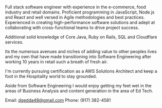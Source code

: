 Full stack software engineer with experience in the  e-commerce, food industry and retail domains.  Proficient programming in JavaScript, Node.js and React and well versed in Agile methodologies and best practices.  Experienced in creating high-performance software solutions and adept at collaborating with cross-functional teams to drive project success.

Additional solid knowledge of Core Java, Ruby on Rails, SQL and Cloudflare services.

Its the numerous avenues and niches of adding value to other peoples lives and my own that have made transitioning into Software Engineering after working 10 years  in retail such a breath of fresh air.

I'm currently pursuing certification as a AWS Solutions Architect and keep a foot in the Hospitality world to stay grounded.

Aside from Software Engineering I would enjoy getting my feet wet in the areas of Business Analysis and content generation in the area of Ed Tech.

Email: dgedda48@gmail.com
Phone: (917) 382-4581

